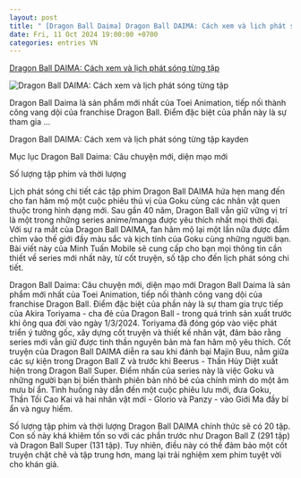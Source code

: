```yaml
---
layout: post
title: " [Dragon Ball Daima] Dragon Ball DAIMA: Cách xem và lịch phát sóng từng tập"
date: Fri, 11 Oct 2024 19:00:00 +0700
categories: entries VN
---
```

[Dragon Ball DAIMA: Cách xem và lịch phát sóng từng tập](https://minhtuanmobile.com/tin-tuc/dragon-ball-daima-cach-xem-va-lich-phat-song-tung-tap/)

![Dragon Ball DAIMA: Cách xem và lịch phát sóng từng tập](https://minhtuanmobile.com/uploads/blog/dragon-ball-daima-cach-xem-va-lich-phat-song-tung-tap-241011043121.jpg)

Dragon Ball Daima là sản phẩm mới nhất của Toei Animation, tiếp nối thành công vang dội của franchise Dragon Ball. Điểm đặc biệt của phần này là sự tham gia ...

Dragon Ball DAIMA: Cách xem và lịch phát sóng từng tập kayden

Mục lục Dragon Ball Daima: Câu chuyện mới, diện mạo mới

Số lượng tập phim và thời lượng

Lịch phát sóng chi tiết các tập phim Dragon Ball DAIMA hứa hẹn mang đến cho fan hâm mộ một cuộc phiêu thú vị của Goku cùng các nhân vật quen thuộc trong hình dạng mới. Sau gần 40 năm, Dragon Ball vẫn giữ vững vị trí là một trong những series anime/manga được yêu thích nhất mọi thời đại. Với sự ra mắt của Dragon Ball DAIMA, fan hâm mộ lại một lần nữa được đắm chìm vào thế giới đầy màu sắc và kịch tính của Goku cùng những người bạn. Bài viết này của Minh Tuấn Mobile sẽ cung cấp cho bạn mọi thông tin cần thiết về series mới nhất này, từ cốt truyện, số tập cho đến lịch phát sóng chi tiết.

Dragon Ball Daima: Câu chuyện mới, diện mạo mới Dragon Ball Daima là sản phẩm mới nhất của Toei Animation, tiếp nối thành công vang dội của franchise Dragon Ball. Điểm đặc biệt của phần này là sự tham gia trực tiếp của Akira Toriyama - cha đẻ của Dragon Ball - trong quá trình sản xuất trước khi ông qua đời vào ngày 1/3/2024. Toriyama đã đóng góp vào việc phát triển ý tưởng gốc, xây dựng cốt truyện và thiết kế nhân vật, đảm bảo rằng series mới vẫn giữ được tinh thần nguyên bản mà fan hâm mộ yêu thích. Cốt truyện của Dragon Ball DAIMA diễn ra sau khi đánh bại Majin Buu, nằm giữa các sự kiện trong Dragon Ball Z và trước khi Beerus - Thần Hủy Diệt xuất hiện trong Dragon Ball Super. Điểm nhấn của series này là việc Goku và những người bạn bị biến thành phiên bản nhỏ bé của chính mình do một âm mưu bí ẩn. Tình huống này dẫn đến một cuộc phiêu lưu mới, đưa Goku, Thần Tối Cao Kai và hai nhân vật mới - Glorio và Panzy - vào Giới Ma đầy bí ẩn và nguy hiểm.

Số lượng tập phim và thời lượng Dragon Ball DAIMA chính thức sẽ có 20 tập. Con số này khá khiêm tốn so với các phần trước như Dragon Ball Z (291 tập) và Dragon Ball Super (131 tập). Tuy nhiên, điều này có thể đảm bảo một cốt truyện chặt chẽ và tập trung hơn, mang lại trải nghiệm xem phim tuyệt vời cho khán giả.

